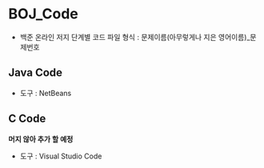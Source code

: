 # BOJ_Code
- 백준 온라인 저지 단계별 코드 파일
형식 : 문제이름(아무렇게나 지은 영어이름)_문제번호

## Java Code
- 도구 : NetBeans

## C Code
**머지 않아 추가 할 예정**
- 도구 : Visual Studio Code
